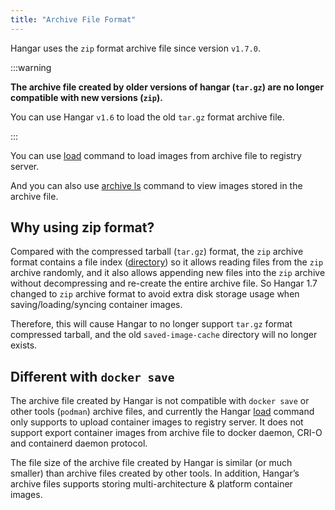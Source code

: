 ```yaml
---
title: "Archive File Format"
---
```


Hangar uses the `zip` format archive file since version `v1.7.0`.

:::warning

**The archive file created by older versions of hangar (`tar.gz`) are no longer compatible with new versions (`zip`).**

You can use Hangar `v1.6` to load the old `tar.gz` format archive file.

:::

You can use [load](/docs/v1.7/load/load) command to load images from archive file to registry server.

And you can also use [archive ls](/docs/v1.7/archive/ls) command to view images stored in the archive file.

## Why using zip format?

Compared with the compressed tarball (`tar.gz`) format, the `zip` archive format contains a file index ([directory](https://en.wikipedia.org/wiki/ZIP_(file_format)#Structure)) so it allows reading files from the `zip` archive randomly, and it also allows appending new files into the `zip` archive without decompressing and re-create the entire archive file. So Hangar 1.7 changed to `zip` archive format to avoid extra disk storage usage when saving/loading/syncing container images.

Therefore, this will cause Hangar to no longer support `tar.gz` format compressed tarball, and the old `saved-image-cache` directory will no longer exists.


## Different with `docker save`

The archive file created by Hangar is not compatible with `docker save` or other tools (`podman`) archive files,
and currently the Hangar [load](/docs/v1.7/load/load) command only supports to upload container images to registry server.
It does not support export container images from archive file to docker daemon, CRI-O and containerd daemon protocol.

The file size of the archive file created by Hangar is similar (or much smaller) than archive files created by other tools.
In addition, Hangar’s archive files supports storing multi-architecture & platform container images.
